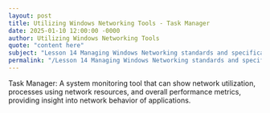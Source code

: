 ```yaml
---
layout: post
title: Utilizing Windows Networking Tools - Task Manager
date: 2025-01-10 12:00:00 -0000
author: Utilizing Windows Networking Tools
quote: "content here"
subject: "Lesson 14 Managing Windows Networking standards and specifications"
permalink: "/Lesson 14 Managing Windows Networking standards and specifications/Utilizing Windows Networking Tools/Utilizing Windows Networking Tools - Task Manager"
---
```


Task Manager: A system monitoring tool that can show network utilization, processes using network resources, and overall performance metrics, providing insight into network behavior of applications.

